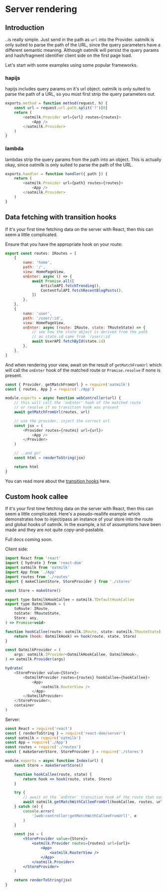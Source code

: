 # Server rendering

## Introduction

..is really simple. Just send in the path as `url` into the Provider. oatmilk is only suited to parse the path of the URL, since the query parameters have a different semantic meaning. Although oatmilk will persist the query params and hash/fragment identifier client side on the first page load.

Let's start with some examples using some popular frameworks.

### hapijs

hapijs includes query params on it's url object. oatmilk is only suited to parse the path of a URL, so you must first strip the query parameters out.

```js
exports.method = function method(request, h) {
    const url = request.url.path.split('?')[0]
    return (
        <oatmilk.Provider url={url} routes={routes}>
            <App />
        </oatmilk.Provider>
    )
}
```

### lambda

lambdas strip the query params from the path into an object. This is actually okay, since oatmilk is only suited to parse the path of the URL.

```js
exports.handler = function handler({ path }) {
    return (
        <oatmilk.Provider url={path} routes={routes}>
            <App />
        </oatmilk.Provider>
    )
}
```

## Data fetching with transition hooks

If it's your first time fetching data on the server with React, then this can seem a little complicated.

Ensure that you have the appropriate hook on your route:

```js App.tsx
export const routes: IRoutes = [
    {
        name: 'home',
        path: '/',
        view: HomePageView,
        onEnter: async () => {
            await Promise.all([
                ArticleAPI.fetchTrending(),
                ContentfulAPI.fetchRecentBlogPosts(),
            ])
        },
    },
    {
        name: 'user',
        path: '/user/:id',
        view: HomePageView,
        onEnter: async (route: IRoute, state: TRouteState) => {
            // see how the state object is derived from the path
            // as state.id came from `/user/:id`
            await UserAPI.fetchById(state.id)
        },
    },
]
```

And when rendering your view, await on the result of `getMatchFromUrl` which will call the `onEnter` hook of the matched route or `Promise.resolve` if none is present.

```js server/controller/web.tsx
const { Provider, getMatchFromUrl } = require('oatmilk')
const { routes, App } = require('./App')

module.exports = async function webController(url) {
    // this will call the 'onEnter' hook of the matched route
    // or resolve if no transition hook was present
    await getMatchFromUrl(routes, url)

    // use the provider, inject the correct url
    const jsx = (
        <Provider routes={routes} url={url}>
            <App />
        </Provider>
    )

    // ..and go!
    const html = renderToString(jsx)

    return html
}
```

You can read more about the [transition hooks](https://github.com/bitttttten/oatmilk/blob/master/docs/transition-hooks.md) here.

## Custom hook callee

If it's your first time fetching data on the server with React, then this can seem a little complicated. Here's a pseudo-reallife example which demonstrates how to inject/pass an instance of your store into the route and global hooks of oatmilk. In the example, a lot of assumptions have been made and they are not quite copy-and-pastable.

Full docs coming soon.

Client side:

```js index.jsx
import React from 'react'
import { hydrate } from 'react-dom'
import oatmilk from 'oatmilk'
import App from './App'
import routes from './routes'
import { makeClientStore, StoreProvider } from './stores'

const Store = makeStore()

export type OatmilkHookCallee = oatmilk.TDefaultHookCallee
export type OatmilkHook = (
    toRoute: IRoute,
    toState: TRouteState,
    Store: any,
) => Promise<void>

function hookCallee(route: oatmilk.IRoute, state: oatmilk.TRouteState) {
    return (hook: OatmilkHook) => hook(route, state, Store)
}

const OatmilkProvider = (
    args: oatmilk.IProvider<OatmilkHookCallee, OatmilkHook>,
) => oatmilk.Provider(args)

hydrate(
    <StoreProvider value={Store}>
        <OatmilkProvider routes={routes} hookCallee={hookCallee}>
            <App>
                <oatmilk.RouterView />
            </App>
        </OatmilkProvider>
    </StoreProvider>,
    container
)
```

Server:

```jsx index.js
const React = require('react')
const { renderToString } = require('react-dom/server')
const oatmilk = require('oatmilk')
const App = require('./App')
const routes = require('./routes')
const { makeServerStore, StoreProvider } = require('./stores')

module.exports = async function Index(url) {
    const Store = makeServerStore()

    function hookCallee(route, state) {
        return hook => hook(route, state, Store)
    }

    try {
        // await on the `onEnter` transition hook of the route that oatmilk matched with
        await oatmilk.getMatchWithCalleeFromUrl(hookCallee, routes, url)
    } catch (e) {
        console.error(
            '[web:controller:getMatchWithCalleeFromUrl]', e
        )
    }

    const jsx = (
        <StoreProvider value={Store}>
            <oatmilk.Provider routes={routes} url={url}>
                <App>
                    <oatmilk.RouterView />
                </App>
            </oatmilk.Provider>
        </StoreProvider>
    )

    return renderToString(jsx)
}
```
